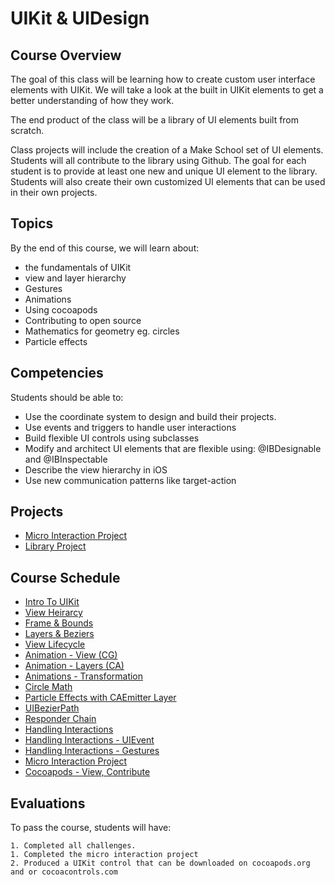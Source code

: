 # UIKit & UIDesign

## Course Overview

The goal of this class will be learning how to create custom user interface elements with UIKit. We will take a look at the built in UIKit elements to get a better understanding of how they work.

The end product of the class will be a library of UI elements built from scratch.

Class projects will include the creation of a Make School set of UI elements. Students will all contribute to the library using Github. The goal for each student is to provide at least one new and unique UI element to the library. Students will also create their own customized UI elements that can be used in their own projects.

## Topics
By the end of this course, we will learn about:

- the fundamentals of UIKit
- view and layer hierarchy
- Gestures
- Animations
- Using cocoapods
- Contributing to open source
- Mathematics for geometry eg. circles
- Particle effects

## Competencies

Students should be able to:

- Use the coordinate system to design and build their projects.
- Use events and triggers to handle user interactions
- Build flexible UI controls using subclasses
- Modify and architect UI elements that are flexible using: @IBDesignable and @IBInspectable
- Describe the view hierarchy in iOS
- Use new communication patterns like target-action


## Projects

- [Micro Interaction Project](Micro-Interaction-Project)
- [Library Project](Library-Project)

## Course Schedule

- [Intro To UIKit](00-Intro-To-UIKit)
- [View Heirarcy](01-View-Heirarcy)
- [Frame & Bounds](02-Frame-Bounds)
- [Layers & Beziers](03-Layers-&-Beziers)
- [View Lifecycle](04-View-Lifecycle)
- [Animation - View (CG)](04-Motion)
- [Animation - Layers (CA)](07-Animation-Layers)
- [Animations - Transformation](08-Animation-Transformation)
- [Circle Math](09-Circle-Math)
- [Particle Effects with CAEmitter Layer](10-CAEmitterLayer)
- [UIBezierPath](11-UIBezierPath)
- [Responder Chain](03-Responder-Chain)
- [Handling Interactions](11-Handling-Interactions)
- [Handling Interactions - UIEvent](12-Handling-Interactions-UIEvent)
- [Handling Interactions - Gestures](13-Handling-Interactions-Gestures)
- [Micro Interaction Project](14-Micro-Interaction-Project)
- [Cocoapods - View, Contribute](15-Cocoapods)

## Evaluations

To pass the course, students will have:

    1. Completed all challenges.
    1. Completed the micro interaction project
    2. Produced a UIKit control that can be downloaded on cocoapods.org and or cocoacontrols.com
